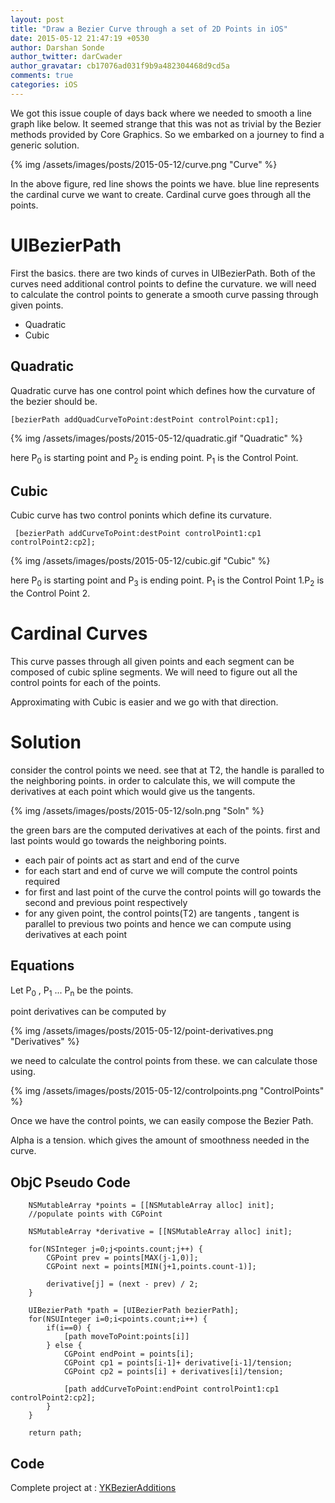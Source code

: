 ```yaml
---
layout: post
title: "Draw a Bezier Curve through a set of 2D Points in iOS"
date: 2015-05-12 21:47:19 +0530
author: Darshan Sonde
author_twitter: darCwader
author_gravatar: cb17076ad031f9b9a482304468d9cd5a
comments: true
categories: iOS
---
```


We got this issue couple of days back where we needed to smooth a line graph like below. It seemed strange that this was not as trivial by the Bezier methods provided by Core Graphics. So we embarked on a journey to find a generic solution.


{% img /assets/images/posts/2015-05-12/curve.png "Curve" %}

In the above figure, red line shows the points we have. blue line represents the cardinal curve we want to create. Cardinal curve goes through all the points.

# UIBezierPath

First the basics. there are two kinds of curves in UIBezierPath. Both of the curves need additional control points to define the curvature. we will need to calculate the control points to generate a smooth curve passing through given points.

- Quadratic
- Cubic

## Quadratic

Quadratic curve has one control point which defines how the curvature of the bezier should be. 

    [bezierPath addQuadCurveToPoint:destPoint controlPoint:cp1];

{% img /assets/images/posts/2015-05-12/quadratic.gif "Quadratic" %}

here P<sub>0</sub> is starting point and P<sub>2</sub> is ending point. P<sub>1</sub> is the Control Point.

## Cubic

Cubic curve has two control ponints which define its curvature. 

     [bezierPath addCurveToPoint:destPoint controlPoint1:cp1 controlPoint2:cp2];

{% img /assets/images/posts/2015-05-12/cubic.gif "Cubic" %}

here P<sub>0</sub> is starting point and P<sub>3</sub> is ending point. P<sub>1</sub> is the Control Point 1.P<sub>2</sub> is the Control Point 2. 

# Cardinal Curves

This curve passes through all given points and each segment can be composed of cubic spline segments. We will need to figure out all the control points for each of the points.

Approximating with Cubic is easier and we go with that direction.



# Solution

consider the control points we need. see that at T2, the handle is paralled to the neighboring points. in order to calculate this, we will compute the derivatives at each point which would give us the tangents.

{% img /assets/images/posts/2015-05-12/soln.png "Soln" %}

the green bars are the computed derivatives at each of the points. first and last points would go towards the neighboring points.

- each pair of points act as start and end of the curve
- for each start and end of curve we will compute the control points required
- for first and last point of the curve the control points will go towards the second and previous point respectively
- for any given point, the control points(T2) are tangents , tangent is parallel to previous two points and hence we can compute using derivatives at each point


## Equations

Let P<sub>0</sub> , P<sub>1</sub> ... P<sub>n</sub> be the points.

point derivatives can be computed by

{% img /assets/images/posts/2015-05-12/point-derivatives.png "Derivatives" %}

we need to calculate the control points from these. we can calculate those using.

{% img /assets/images/posts/2015-05-12/controlpoints.png "ControlPoints" %}

Once we have the control points, we can easily compose the Bezier Path.

Alpha is a tension. which gives the amount of smoothness needed in the curve.

## ObjC Pseudo Code


```objc
    NSMutableArray *points = [[NSMutableArray alloc] init];
    //populate points with CGPoint

    NSMutableArray *derivative = [[NSMutableArray alloc] init];

    for(NSInteger j=0;j<points.count;j++) {
        CGPoint prev = points[MAX(j-1,0)];
        CGPoint next = points[MIN(j+1,points.count-1)];

        derivative[j] = (next - prev) / 2;
    }

    UIBezierPath *path = [UIBezierPath bezierPath];
    for(NSUInteger i=0;i<points.count;i++) {
        if(i==0) {
            [path moveToPoint:points[i]]
        } else {
            CGPoint endPoint = points[i];
            CGPoint cp1 = points[i-1]+ derivative[i-1]/tension;
            CGPoint cp2 = points[i] + derivatives[i]/tension;

            [path addCurveToPoint:endPoint controlPoint1:cp1 controlPoint2:cp2];
        }
    }

    return path;
```

## Code

Complete project at : [YKBezierAdditions]

[Bezier Spline Curve]:http://www.ibiblio.org/e-notes/Splines/Bezier.htm
[YKBezierAdditions]:https://github.com/ymedialabs/ykbezieradditions.git



